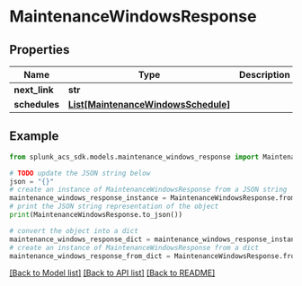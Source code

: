 # MaintenanceWindowsResponse


## Properties

Name | Type | Description | Notes
------------ | ------------- | ------------- | -------------
**next_link** | **str** |  | 
**schedules** | [**List[MaintenanceWindowsSchedule]**](MaintenanceWindowsSchedule.md) |  | 

## Example

```python
from splunk_acs_sdk.models.maintenance_windows_response import MaintenanceWindowsResponse

# TODO update the JSON string below
json = "{}"
# create an instance of MaintenanceWindowsResponse from a JSON string
maintenance_windows_response_instance = MaintenanceWindowsResponse.from_json(json)
# print the JSON string representation of the object
print(MaintenanceWindowsResponse.to_json())

# convert the object into a dict
maintenance_windows_response_dict = maintenance_windows_response_instance.to_dict()
# create an instance of MaintenanceWindowsResponse from a dict
maintenance_windows_response_from_dict = MaintenanceWindowsResponse.from_dict(maintenance_windows_response_dict)
```
[[Back to Model list]](../README.md#documentation-for-models) [[Back to API list]](../README.md#documentation-for-api-endpoints) [[Back to README]](../README.md)


